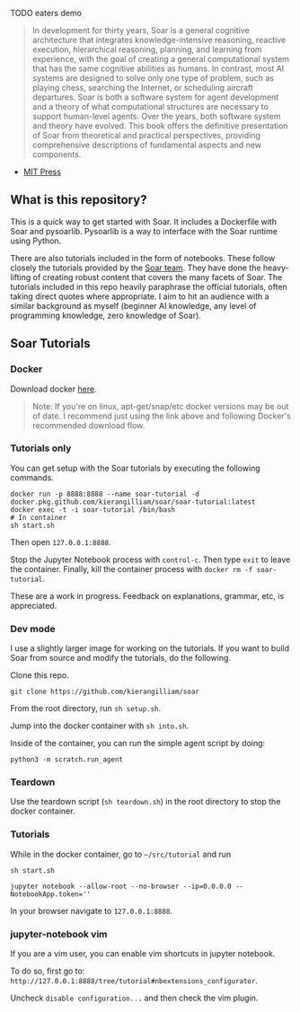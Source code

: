 TODO eaters demo

> In development for thirty years, Soar is a general cognitive architecture that integrates knowledge-intensive reasoning, reactive execution, hierarchical reasoning, planning, and learning from experience, with the goal of creating a general computational system that has the same cognitive abilities as humans. In contrast, most AI systems are designed to solve only one type of problem, such as playing chess, searching the Internet, or scheduling aircraft departures. Soar is both a software system for agent development and a theory of what computational structures are necessary to support human-level agents. Over the years, both software system and theory have evolved. This book offers the definitive presentation of Soar from theoretical and practical perspectives, providing comprehensive descriptions of fundamental aspects and new components.

- [MIT Press](https://mitpress.mit.edu/books/soar-cognitive-architecture#:~:text=In%20development%20for%20thirty%20years,same%20cognitive%20abilities%20as%20humans.)

## What is this repository?

This is a quick way to get started with Soar.
It includes a Dockerfile with Soar and pysoarlib. 
Pysoarlib is a way to interface with the Soar runtime using Python.

There are also tutorials included in the form of notebooks.
These follow closely the tutorials provided by the [Soar team](https://soar.eecs.umich.edu/downloads/Documentation/SoarTutorial/).
They have done the heavy-lifting of creating robust content that covers the many facets of Soar.
The tutorials included in this repo heavily paraphrase the official tutorials, often taking direct quotes where appropriate.
I aim to hit an audience with a similar background as myself (beginner AI knowledge, any level of programming knowledge, zero knowledge of Soar).


## Soar Tutorials

### Docker

Download docker [here](https://docs.docker.com/get-docker/).

> Note: If you're on linux, apt-get/snap/etc docker versions may be out of date. I recommend just using the link above and following Docker's recommended download flow. 

### Tutorials only

You can get setup with the Soar tutorials by executing the following commands.

```
docker run -p 8888:8888 --name soar-tutorial -d docker.pkg.github.com/kierangilliam/soar/soar-tutorial:latest
docker exec -t -i soar-tutorial /bin/bash
# In container
sh start.sh
```

Then open `127.0.0.1:8888`.

Stop the Jupyter Notebook process with `control-c`. 
Then type `exit` to leave the container. 
Finally, kill the container process with `docker rm -f soar-tutorial`.

These are a work in progress.
Feedback on explanations, grammar, etc, is appreciated.

### Dev mode

I use a slightly larger image for working on the tutorials. 
If you want to build Soar from source and modify the tutorials, do the following.

Clone this repo.

```
git clone https://github.com/kierangilliam/soar
```

From the root directory, run `sh setup.sh`.

Jump into the docker container with `sh into.sh`.

Inside of the container, you can run the simple agent script by doing:

```
python3 -m scratch.run_agent
```

### Teardown

Use the teardown script (`sh teardown.sh`) in the root directory to stop the docker container.


### Tutorials

While in the docker container, go to `~/src/tutorial` and run 

`sh start.sh`

`jupyter notebook --allow-root --no-browser --ip=0.0.0.0 --NotebookApp.token=''`


In your browser navigate to `127.0.0.1:8888`.


### jupyter-notebook vim

If you are a vim user, you can enable vim shortcuts in jupyter notebook.

To do so, first go to: `http://127.0.0.1:8888/tree/tutorial#nbextensions_configurator`. 

Uncheck `disable configuration...` and then check the vim plugin.


